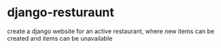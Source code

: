 # django-resturaunt
create a django website for an active restaurant, where new items can be created and items can be unavailable
